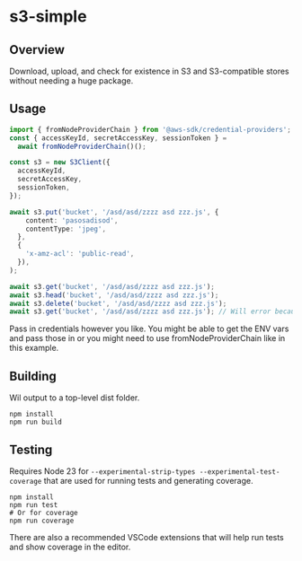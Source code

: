 # s3-simple

## Overview

Download, upload, and check for existence in S3 and S3-compatible stores without needing a huge package.

## Usage

```typescript
import { fromNodeProviderChain } from '@aws-sdk/credential-providers';
const { accessKeyId, secretAccessKey, sessionToken } =
  await fromNodeProviderChain()();

const s3 = new S3Client({
  accessKeyId,
  secretAccessKey,
  sessionToken,
});

await s3.put('bucket', '/asd/asd/zzzz asd zzz.js', {
    content: 'pasosadisod',
    contentType: 'jpeg',
  },
  {
    'x-amz-acl': 'public-read',
  }),
);

await s3.get('bucket', '/asd/asd/zzzz asd zzz.js');
await s3.head('bucket', '/asd/asd/zzzz asd zzz.js');
await s3.delete('bucket', '/asd/asd/zzzz asd zzz.js');
await s3.get('bucket', '/asd/asd/zzzz asd zzz.js'); // Will error because it was deleted
```

Pass in credentials however you like. You might be able to get the ENV vars and pass those in or you might need to use fromNodeProviderChain like in this example.

## Building

Wil output to a top-level dist folder.

```shell
npm install
npm run build
```

## Testing

Requires Node 23 for `--experimental-strip-types --experimental-test-coverage` that are used for running tests and generating coverage.

```shell
npm install
npm run test
# Or for coverage
npm run coverage
```

There are also a recommended VSCode extensions that will help run tests and show coverage in the editor.
